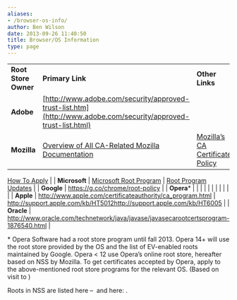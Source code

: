 ```yaml
---
aliases:
- /browser-os-info/
author: Ben Wilson
date: 2013-09-26 11:40:50
title: Browser/OS Information
type: page
---
```


| | | |
| --- | --- | --- |
| **Root Store Owner** | **Primary Link** | **Other Links** |
| **Adobe** | [http://www.adobe.com/security/approved-trust-list.htm](http://www.adobe.com/security/approved-trust-list.html) | |
| **Mozilla** | [Overview of All CA-Related Mozilla Documentation](https://wiki.mozilla.org/CA:Overview) | [Mozilla’s CA Certificate Policy](https://www.mozilla.org/projects/security/certs/policy/)

[How To Apply](https://wiki.mozilla.org/CA:How_to_apply) |
| **Microsoft** | [Microsoft Root Program](http://aka.ms/RootCert) | [Root Program Updates](https://aka.ms/rootupdates) |
| **Google** | <https://g.co/chrome/root-policy> |
| **Opera**\* | | |
| | | |
| | | |
| **Apple** | <http://www.apple.com/certificateauthority/ca_program.html> | <http://support.apple.com/kb/HT5012><http://support.apple.com/kb/HT6005> |
| **Oracle** | <http://www.oracle.com/technetwork/java/javase/javasecarootcertsprogram-1876540.html> |

\* Opera Software had a root store program until fall 2013. Opera 14+ will use the root store provided by the OS and the list of EV-enabled roots maintained by Google. Opera \< 12 use Opera’s online root store, hereafter based on NSS by Mozilla. To get certificates accepted by Opera, apply to the above-mentioned root store programs for the relevant OS. (Based on visit to )

Roots in NSS are listed here –  and here: .